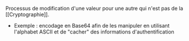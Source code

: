Processus de modification d'une valeur pour une autre qui n'est pas de la [[Cryptographie]].
- Exemple : encodage en Base64 afin de les manipuler en utilisant l'alphabet ASCII et de "cacher" des informations d'authentification